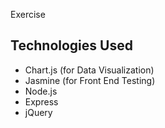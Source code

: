 Exercise

## Technologies Used
  * Chart.js (for Data Visualization)
  * Jasmine (for Front End Testing)
  * Node.js
  * Express
  * jQuery

